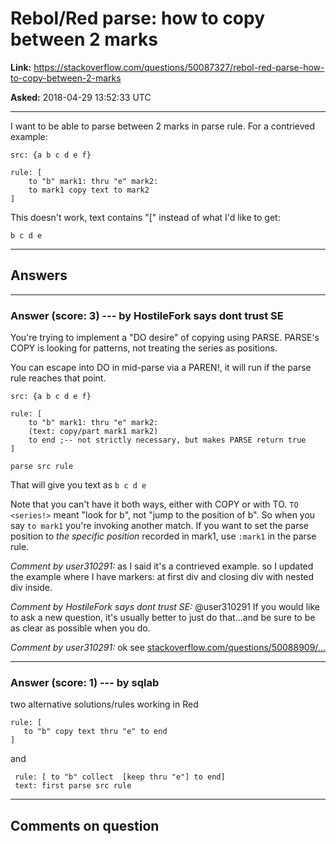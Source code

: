 # Rebol/Red parse: how to copy between 2 marks

**Link:**
<https://stackoverflow.com/questions/50087327/rebol-red-parse-how-to-copy-between-2-marks>

**Asked:** 2018-04-29 13:52:33 UTC

------------------------------------------------------------------------

I want to be able to parse between 2 marks in parse rule. For a
contrieved example:

    src: {a b c d e f}

    rule: [
        to "b" mark1: thru "e" mark2: 
        to mark1 copy text to mark2
    ]

This doesn\'t work, text contains \"\[\" instead of what I\'d like to
get:

    b c d e

------------------------------------------------------------------------

## Answers

------------------------------------------------------------------------

### Answer (score: 3) --- by HostileFork says dont trust SE

You\'re trying to implement a \"DO desire\" of copying using PARSE.
PARSE\'s COPY is looking for patterns, not treating the series as
positions.

You can escape into DO in mid-parse via a PAREN!, it will run if the
parse rule reaches that point.

    src: {a b c d e f}

    rule: [
        to "b" mark1: thru "e" mark2: 
        (text: copy/part mark1 mark2)
        to end ;-- not strictly necessary, but makes PARSE return true
    ]

    parse src rule

That will give you text as `b c d e`

Note that you can\'t have it both ways, either with COPY or with TO.
`TO <series!>` meant \"look for b\", not \"jump to the position of b\".
So when you say `to mark1` you\'re invoking another match. If you want
to set the parse position to *the specific position* recorded in mark1,
use `:mark1` in the parse rule.

*Comment by user310291:* as I said it\'s a contrieved example. so I
updated the example where I have markers: at first div and closing div
with nested div inside.

*Comment by HostileFork says dont trust SE:* \@user310291 If you would
like to ask a new question, it\'s usually better to just do that\...and
be sure to be as clear as possible when you do.

*Comment by user310291:* ok see
[stackoverflow.com/questions/50088909/...](https://stackoverflow.com/questions/50088909/rebo-red-parse-is-it-possible-to-copy-between-two-marks-embedding-nested-div "rebo red parse is it possible to copy between two marks embedding nested div")

------------------------------------------------------------------------

### Answer (score: 1) --- by sqlab

two alternative solutions/rules working in Red

    rule: [
       to "b" copy text thru "e" to end
    ]

and

     rule: [ to "b" collect  [keep thru "e"] to end]
     text: first parse src rule

------------------------------------------------------------------------

## Comments on question

